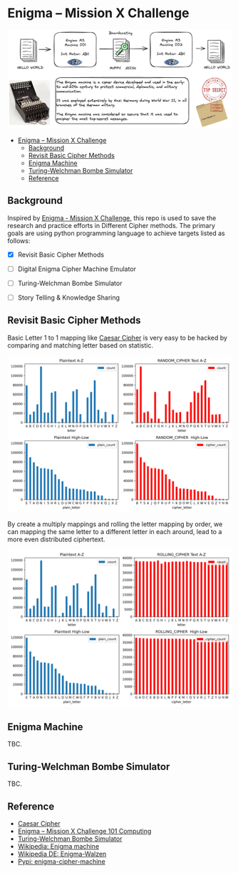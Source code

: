 # Enigma – Mission X Challenge 
![header](design/header.excalidraw.png) 

- [Enigma – Mission X Challenge](#enigma--mission-x-challenge)
  - [Background](#background)
  - [Revisit Basic Cipher Methods](#revisit-basic-cipher-methods)
  - [Enigma Machine](#enigma-machine)
  - [Turing-Welchman Bombe Simulator](#turing-welchman-bombe-simulator)
  - [Reference](#reference)


## Background
Inspired by [Enigma - Mission X Challenge](https://www.101computing.net/enigma-mission-x-challenge/), this repo is used to save the research and practice efforts in Different Cipher methods. The primary goals are using python programming language to achieve targets listed as follows:

- [x] Revisit Basic Cipher Methods
- [ ] Digital Enigma Cipher Machine Emulator 
- [ ] Turing-Welchman Bombe Simulator
- [ ] Story Telling & Knowledge Sharing

 
 
## Revisit Basic Cipher Methods

Basic Letter 1 to 1 mapping like [Caesar Cipher](https://en.wikipedia.org/wiki/Caesar_cipher) is very easy to be hacked by comparing and matching letter based on statistic.

![Simple Cipher](images/random_cipher_3.png)

By create a multiply mappings and rolling the letter mapping by order, we can mapping the same letter to a different letter in each around, lead to a more even distributed ciphertext.

![Rolling Ciphers](images/rolling_cipher_5000.png)
 
## Enigma Machine

TBC.

## Turing-Welchman Bombe Simulator

TBC.


## Reference

- [Caesar Cipher](https://en.wikipedia.org/wiki/Caesar_cipher)
- [Enigma – Mission X Challenge 101 Computing](https://www.101computing.net/enigma-mission-x-challenge/)
- [Turing-Welchman Bombe Simulator](https://www.101computing.net/turing-welchman-bombe-simulator/)
- [Wikipedia: Enigma machine](https://en.wikipedia.org/wiki/Enigma_machine)
- [Wikipedia DE: Enigma-Walzen](https://de.wikipedia.org/wiki/Enigma-Walzen)
- [Pypi: enigma-cipher-machine ](https://pypi.org/project/enigma-cipher-machine/)
